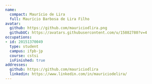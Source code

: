 ```yaml
---
name:
  compact: Maurício de Lira
  full: Maurício Barbosa de Lira Filho
avatar:
  github: https://github.com/mauriciodlira.png
  githubUC: https://avatars.githubusercontent.com/u/15882780?v=4
occupations:
- id: 20151370049
  type: student
  campus: ifpb-jp
  course: cstsi
  isFinished: true
addresses:
  github: https://github.com/mauriciodlira
  linkedin: https://www.linkedin.com/in/mauriciodelira/
---
```

